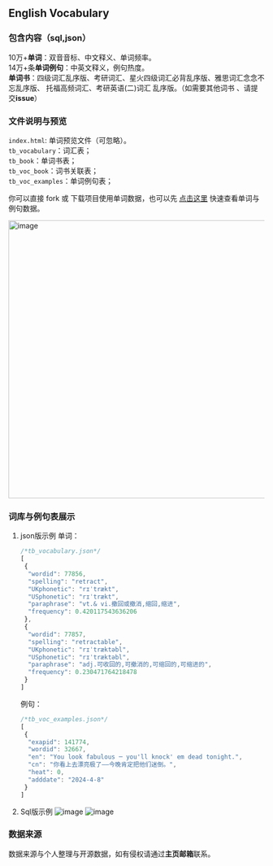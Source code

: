 ## English Vocabulary

### 包含内容（sql,json）
10万+**单词**：双音音标、中文释义、单词频率。  
14万+条**单词例句**：中英文释义，例句热度。  
**单词书**：四级词汇乱序版、考研词汇、星火四级词汇必背乱序版、雅思词汇念念不忘乱序版、
托福高频词汇、考研英语(二)词汇 乱序版。（如需要其他词书 、请提交**issue**）

### 文件说明与预览
`index.html`: 单词预览文件（可忽略）。  
`tb_vocabulary`：词汇表；  
`tb_book`：单词书表；  
`tb_voc_book`：词书关联表；  
`tb_voc_examples`：单词例句表；  

你可以直接 fork 或 下载项目使用单词数据，也可以先 [点击这里](https://preview-voc.netlify.app/) 快速查看单词与例句数据。

<img width="1215" height="547" alt="image" src="https://github.com/user-attachments/assets/37a93087-20ea-4784-b42a-c14c46e5bc1d" />


### 词库与例句表展示
1. json版示例
   单词：
   ```js
   /*tb_vocabulary.json*/
   [
    {
     "wordid": 77856,
     "spelling": "retract",
     "UKphonetic": "rɪˈtrækt",
     "USphonetic": "rɪˈtrækt",
     "paraphrase": "vt.& vi.撤回或撤消,缩回,缩进",
     "frequency": 0.420117543636206
    },
    {
     "wordid": 77857,
     "spelling": "retractable",
     "UKphonetic": "rɪˈtræktəbl",
     "USphonetic": "rɪˈtræktəbl",
     "paraphrase": "adj.可收回的,可撤消的,可缩回的,可缩进的",
     "frequency": 0.230471764218478
    }
   ]
   ```
   例句：
   ```js
   /*tb_voc_examples.json*/
   [
    {
     "exapid": 141774,
     "wordid": 32667,
     "en": "You look fabulous ─ you'll knock' em dead tonight.",
     "cn": "你看上去漂亮极了——今晚肯定把他们迷倒。",
     "heat": 0,
     "adddate": "2024-4-8"
    }
   ]
   ```
2. Sql版示例
![image](https://github.com/user-attachments/assets/563ec389-5370-4970-b5d3-3806443c962f)
![image](https://github.com/user-attachments/assets/e7ef83c9-37a8-4998-ba2a-3e9ae52a68e3)

### 数据来源
数据来源与个人整理与开源数据，如有侵权请通过**主页邮箱**联系。

